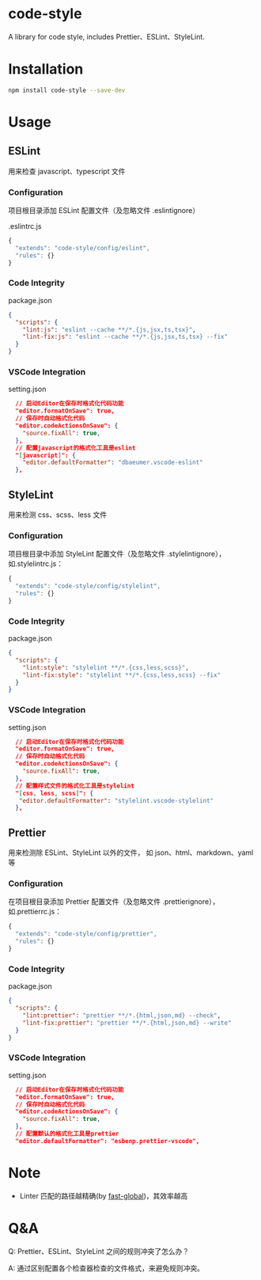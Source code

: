 # code-style

A library for code style, includes Prettier、ESLint、StyleLint.

# Installation

```bash
npm install code-style --save-dev
```

# Usage

## ESLint

用来检查 javascript、typescript 文件

### Configuration

项目根目录添加 ESLint 配置文件（及忽略文件 .eslintignore）

.eslintrc.js

```js
{
  "extends": "code-style/config/eslint",
  "rules": {}
}
```

### Code Integrity

package.json

```json
{
  "scripts": {
    "lint:js": "eslint --cache **/*.{js,jsx,ts,tsx}",
    "lint-fix:js": "eslint --cache **/*.{js,jsx,ts,tsx} --fix"
  }
}
```

### VSCode Integration

setting.json

```json
  // 启动Editor在保存时格式化代码功能
  "editor.formatOnSave": true,
  // 保存时自动格式化代码
  "editor.codeActionsOnSave": {
    "source.fixAll": true,
  },
  // 配置javascript的格式化工具是eslint
  "[javascript]": {
    "editor.defaultFormatter": "dbaeumer.vscode-eslint"
  },
```

## StyleLint

用来检测 css、scss、less 文件

### Configuration

项目根目录中添加 StyleLint 配置文件（及忽略文件 .stylelintignore）， 如.stylelintrc.js：

```js
{
  "extends": "code-style/config/stylelint",
  "rules": {}
}
```

### Code Integrity

package.json

```json
{
  "scripts": {
    "lint:style": "stylelint **/*.{css,less,scss}",
    "lint-fix:style": "stylelint **/*.{css,less,scss} --fix"
  }
}
```

### VSCode Integration

setting.json

```json
  // 启动Editor在保存时格式化代码功能
  "editor.formatOnSave": true,
  // 保存时自动格式化代码
  "editor.codeActionsOnSave": {
    "source.fixAll": true,
  },
  // 配置样式文件的格式化工具是stylelint
  "[css, less, scss]": {
   "editor.defaultFormatter": "stylelint.vscode-stylelint"
  },
```

## Prettier

用来检测除 ESLint、StyleLint 以外的文件， 如 json、html、markdown、yaml 等

### Configuration

在项目根目录添加 Prettier 配置文件（及忽略文件 .prettierignore）， 如.prettierrc.js：

```js
{
  "extends": "code-style/config/prettier",
  "rules": {}
}
```

### Code Integrity

package.json

```json
{
  "scripts": {
    "lint:prettier": "prettier **/*.{html,json,md} --check",
    "lint-fix:prettier": "prettier **/*.{html,json,md} --write"
  }
}
```

### VSCode Integration

setting.json

```json
  // 启动Editor在保存时格式化代码功能
  "editor.formatOnSave": true,
  // 保存时自动格式化代码
  "editor.codeActionsOnSave": {
    "source.fixAll": true,
  },
  // 配置默认的格式化工具是prettier
  "editor.defaultFormatter": "esbenp.prettier-vscode",
```

# Note

- Linter 匹配的路径越精确(by [fast-global](https://github.com/mrmlnc/fast-glob#advanced-syntax))，其效率越高

# Q&A

Q: Prettier、ESLint、StyleLint 之间的规则冲突了怎么办？

A: 通过区别配置各个检查器检查的文件格式，来避免规则冲突。
